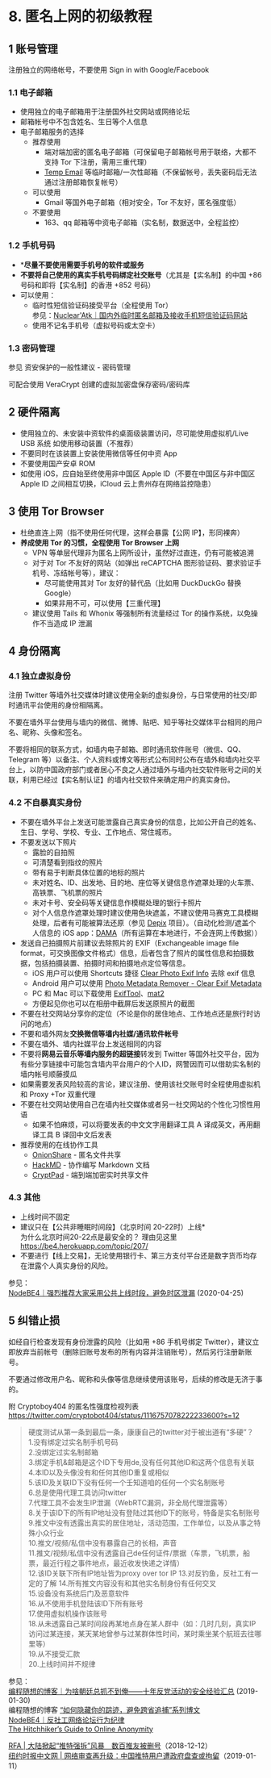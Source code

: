 # 8. 匿名上网的初级教程



## 1 账号管理

注册独立的网络帐号，不要使用 Sign in with Google/Facebook

### 1.1 电子邮箱
- 使用独立的电子邮箱用于注册国外社交网站或网络论坛
- 邮箱帐号中不包含姓名、生日等个人信息
- 电子邮箱服务的选择
  - 推荐使用
    - 端对端加密的匿名电子邮箱（可保留电子邮箱帐号用于联络，大都不支持 Tor 下注册，需用三重代理）
    - [Temp Email](https://tempail.com/) 等临时邮箱/一次性邮箱（不保留帐号，丢失密码后无法通过注册邮箱恢复帐号）
  - 可以使用
    - Gmail 等国外电子邮箱（相对安全，Tor 不友好，匿名强度低）
  - 不要使用
    -  163、qq 邮箱等中资电子邮箱（实名制，数据送中，全程监控）



### 1.2 手机号码

- ***尽量不要使用需要手机号的软件或服务**
- **不要将自己使用的真实手机号码绑定社交账号**（尤其是【实名制】的中国 +86 号码和即将【实名制】的香港 +852 号码）
- 可以使用：
  - 临时性短信验证码接受平台（全程使用 Tor）  
    参见：[Nuclear'Atk｜国内外临时匿名邮箱及接收手机短信验证码网站](https://lcx.cc/post/4594/)  
  - 使用不记名手机号（虚拟号码或太空卡）



### 1.3 密码管理

参见 资安保护的一般性建议 - 密码管理

可配合使用 VeraCrypt 创建的虚拟加密盘保存密码/密码库

## 2 硬件隔离

- 使用独立的、未安装中资软件的桌面级装置访问，尽可能使用虚拟机/Live USB 系统
如使用移动装置（不推荐）
- 不要同时在该装置上安装使用微信等任何中资 App
- 不要使用国产安卓 ROM
- 如使用 iOS，应自始至终使用非中国区 Apple ID（不要在中国区与非中国区 Apple ID 之间相互切换，iCloud 云上贵州存在网络监控隐患）

  

## 3 使用 Tor Browser

- 杜绝直连上网（指不使用任何代理，这样会暴露【公网 IP】，形同裸奔）
- **养成使用 Tor 的习惯，全程使用 Tor Browser 上网**
  - VPN 等单层代理非为匿名上网所设计，虽然好过直连，仍有可能被追溯
  - 对于对 Tor 不友好的网站（如弹出 reCAPTCHA 图形验证码、要求验证手机号、冻结帐号等），建议：
    - 尽可能使用其对 Tor 友好的替代品（比如用 DuckDuckGo 替换 Google）
    - 如果非用不可，可以使用【三重代理】
  - 建议使用 Tails 和 Whonix 等强制所有流量经过 Tor 的操作系统，以免操作不当造成 IP 泄漏
    

## 4 身份隔离

### 4.1 独立虚拟身份

注册 Twitter 等墙外社交媒体时建议使用全新的虚拟身份，与日常使用的社交/即时通讯平台使用的身份相隔离。

不要在墙外平台使用与墙内的微信、微博、贴吧、知乎等社交媒体平台相同的用户名、昵称、头像和签名。

不要将相同的联系方式，如墙内电子邮箱、即时通讯软件账号（微信、QQ、Telegram 等）以备注、个人资料或博文等形式公布同时公布在墙外和墙内社交平台上，以防中国政府部门或者居心不良之人通过墙外与墙内社交软件账号之间的关联，利用已经过【实名制认证】的墙内社交软件来确定用户的真实身份。



### 4.2 不自暴真实身份

- 不要在墙外平台上发送可能泄露自己真实身份的信息，比如公开自己的姓名、生日、学号、学校、专业、工作地点、常住城市。
- 不要发送以下照片
  - 露脸的自拍照
  - 可清楚看到指纹的照片
  - 带有易于判断具体位置的地标的照片
  - 未对姓名、ID、出发地、目的地、座位等关键信息作遮罩处理的火车票、高铁票、飞机票的照片
  - 未对卡号、安全码等关键信息作模糊处理的银行卡照片
  - 对个人信息作遮罩处理时建议使用色块遮盖，不建议使用马赛克工具模糊处理，后者有可能被算法还原（参见 [Depix](https://github.com/beurtschipper/Depix) 项目）。（自动化检测/遮盖个人信息的 iOS app：[DAMA](https://apps.apple.com/us/dama-image-privacy-redacted/id1534690075)（所有运算在本地进行，不会连网上传数据））
- 发送自己拍摄照片前建议去除照片的 EXIF（Exchangeable image file format，可交换图像文件格式）信息，后者包含了照片的属性信息和拍摄数据，包括拍摄装置、拍摄时间和拍摄地点定位等信息。
  - iOS 用户可以使用 Shortcuts 捷径 [Clear Photo Exif Info](https://www.icloud.com/shortcuts/bd75ea7163e54530bd558a2ded219a23) 去除 exif 信息
  - Android 用户可以使用 [Photo Metadata Remover - Clear Exif Metadata](https://play.google.com/store/apps/details?id=apps.syrupy.metadatacleaner&hl=en_US)
  - PC 和 Mac 可以下载使用 [ExifTool](https://exiftool.org/)、[mat2](https://0xacab.org/jvoisin/mat2)
  - 方便起见你也可以在相册中截屏后发送原照片的截图
- 不要在社交网站分享你的定位（不论是你的居住地点、工作地点还是旅行时访问的地点）
- 不要和墙外网友**交换微信等墙内社媒/通讯软件帐号**
- 不要在墙外、墙内社媒平台上发送相同的内容
- 不要将**网易云音乐等墙内服务的超链接**转发到 Twitter 等国外社交平台，因为有些分享链接中可能包含墙内平台用户的个人ID，网警因而可以借助实名制的墙内帐号顺藤摸瓜
- 如果需要发表风险较高的言论，建议注册、使用该社交账号时全程使用虚拟机和 Proxy +Tor 双重代理
- 不要在社交网站使用自己在墙内社交媒体或者另一社交网站的个性化习惯性用语
  - 如果不怕麻烦，可以将要发表的中文文字用翻译工具 A 译成英文，再用翻译工具 B 译回中文后发表
- 推荐使用的在线协作工具
  - [OnionShare](https://onionshare.org/) - 匿名文件共享
  - [HackMD](https://hackmd.io/) - 协作编写 Markdown 文档
  - [CryptPad](https://cryptpad.fr) - 端到端加密实时共享文件



### 4.3 其他

- 上线时间不固定
- 建议只在【公共非睡眠时间段】（北京时间 20-22时）上线*  
  为什么北京时间20-22点是最安全的？ 理由见这里 https://be4.herokuapp.com/topic/207/
- 不要进行【线上交易】，无论使用银行卡、第三方支付平台还是数字货币均存在泄露个人真实身份的风险。


参见：  
[NodeBE4｜强烈推荐大家采用公共上线时段，避免时区泄漏](https://be4.herokuapp.com/topic/207/%E5%BC%BA%E7%83%88%E6%8E%A8%E8%8D%90%E5%A4%A7%E5%AE%B6%E9%87%87%E7%94%A8%E5%85%AC%E5%85%B1%E4%B8%8A%E7%BA%BF%E6%97%B6%E6%AE%B5-%E9%81%BF%E5%85%8D%E6%97%B6%E5%8C%BA%E6%B3%84%E6%BC%8F) (2020-04-25)



## 5 纠错止损

如经自行检查发现有身份泄露的风险（比如用 +86 手机号绑定 Twitter），建议立即放弃当前帐号（删除旧账号发布的所有内容并注销账号），然后另行注册新账号。

不要通过修改用户名、昵称和头像等信息继续使用该账号，后续的修改是无济于事的。



附 Cryptoboy404 的匿名性强度检视列表  
https://twitter.com/cryptobot404/status/1116757078222233600?s=12

> 硬度测试从第一条到最后一条，康康自己的twitter对于被出道有“多硬”？  
> 1.没有绑定过实名制手机号码  
> 2.没绑定过实名制邮箱  
> 3.绑定手机&邮箱是这个ID下专用de,没有任何其他ID和这两个信息有关联  
> 4.本ID以及头像没有和任何其他ID重复或相似  
> 5.该ID及关联ID下没有任何一个壬知道咱的任何一个实名制账号  
> 6.总是使用代理工具访问twitter  
> 7.代理工具不会发生IP泄漏（WebRTC漏洞，非全局代理泄露等）  
> 8.关于该ID下的所有IP地址没有登陆过其他ID下的账号，特备是实名制账号  
> 9.推文中没有透露出真实的居住地址，活动范围，工作单位，以及从事之特殊小众行业  
> 10.推文/视频/私信中没有暴露自己的长相，声音  
> 11.推文/视频/私信中没有透露自己de任何证件/票据（车票，飞机票，船票，最近行程之事件地点，最近收发快递之详情）  
> 12.该ID关联下所有IP地址皆为proxy over tor IP
> 13.对反钓鱼，反社工有一定的了解
> 14.所有推文内容没有和其他实名制身份有任何交叉  
> 15.设备没有系统后门及恶意软件  
> 16.从不使用手机登陆该ID下所有账号  
> 17.使用虚拟机操作该账号  
> 18.从未透露自己某时间段再某地点身在某人群中（如：几时几刻，真实IP访问过某连接，某天某地曾参与过某群体性时间，某时乘坐某个航班去往哪里等）  
> 19.从不接受汇款  
> 20.上线时间并不规律



参见：  
[编程随想的博客｜为啥朝廷总抓不到俺——十年反党活动的安全经验汇总](https://program-think.blogspot.com/2019/01/Security-Guide-for-Political-Activists.html) (2019-01-30)  
编程随想的博客 [“如何隐藏你的踪迹，避免跨省追捕”系列博文](https://program-think.blogspot.com/2010/04/howto-cover-your-tracks-0.html)  
[NodeBE4｜反社工网络论坛行为纪律](https://be4.herokuapp.com/topic/269/%E5%8F%8D%E7%A4%BE%E5%B7%A5%E7%BD%91%E7%BB%9C%E8%AE%BA%E5%9D%9B%E8%A1%8C%E4%B8%BA%E7%BA%AA%E5%BE%8B)  
[The Hitchhiker’s Guide to Online Anonymity](https://anonymousplanet.github.io)  

[RFA | 大陆掀起“推特强拆”风暴　数百推友被删号](https://www.rfa.org/cantonese/features/hottopic/twitter-12122018062522.html)（2018-12-12）  
[纽约时报中文网 | 网络审查再升级：中国推特用户遭政府盘查或拘留](https://cn.nytimes.com/business/20190111/china-twitter-censorship-online/)（2019-01-11）